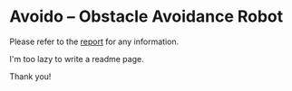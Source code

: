 # Avoido – Obstacle Avoidance Robot

Please refer to the [report](https://github.com/QaisJildeh/Avoido/blob/main/Embedded%20Project%20Report.pdf) for any information.

I'm too lazy to write a readme page.

Thank you!
